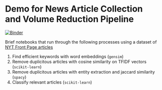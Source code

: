 # Demo for News Article Collection and Volume Reduction Pipeline 

[![Binder](https://mybinder.org/badge.svg)](https://mybinder.org/v2/gh/pmbaumgartner/demo-ard-text/master)

Brief notebooks that run through the following processes using a dataset of [NYT Front Page articles](http://www.amber-boydstun.com/supplementary-information-for-making-the-news.html)

1. Find efficient keywords with word embeddings (`gensim`)
2. Remove duplicitous articles with cosine similarity on TFIDF vectors (`scikit-learn`)
3. Remove duplicitous articles with entity extraction and jaccard similarity (`spacy`)
4. Classify relevant articles (`scikit-learn`)

